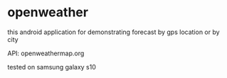 # openweather

this android application for demonstrating forecast by gps location or by city

API: openweathermap.org

tested on samsung galaxy s10
